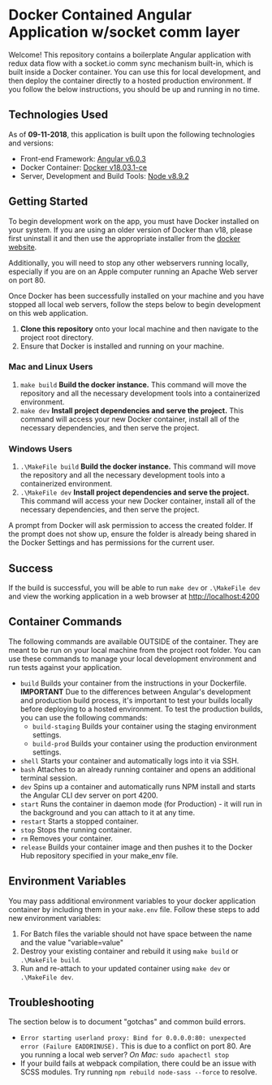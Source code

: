 # Docker Contained Angular Application w/socket comm layer

Welcome! This repository contains a boilerplate Angular application with redux data flow with a socket.io comm sync mechanism built-in, which is built inside a Docker container. You can use this for local development, and then deploy the container directly to a hosted production environment. If you follow the below instructions, you should be up and running in no time.

## Technologies Used

As of **09-11-2018**, this application is built upon the following technologies and versions:
- Front-end Framework:
    [Angular v6.0.3](https://angular.io)
- Docker Container:
    [Docker v18.03.1-ce](https://www.docker.com)
- Server, Development and Build Tools:
    [Node v8.9.2](https://nodejs.org/)

## Getting Started

To begin development work on the app, you must have Docker installed on your system. If you are using an older version of Docker than v18, please first uninstall it and then use the appropriate installer from the [docker website](https://docs.docker.com/engine/installation/).

Additionally, you will need to stop any other webservers running locally, especially if you are on an Apple computer running an Apache Web server on port 80.

Once Docker has been successfully installed on your machine and you have stopped all local web servers, follow the steps below to begin development on this web application.

1. **Clone this repository** onto your local machine and then navigate to the project root directory.
1. Ensure that Docker is installed and running on your machine.

### Mac and Linux Users

1. `make build`  **Build the docker instance.** This command will move the repository and all the necessary development tools into a containerized environment.
1. `make dev`  **Install project dependencies and serve the project.** This command will access your new Docker container, install all of the necessary dependencies, and then serve the project.

### Windows Users

1. `.\MakeFile build`  **Build the docker instance.** This command will move the repository and all the necessary development tools into a containerized environment.
1. `.\MakeFile dev`  **Install project dependencies and serve the project.** This command will access your new Docker container, install all of the necessary dependencies, and then serve the project.

A prompt from Docker will ask permission to access the created folder. If the prompt does not show up, ensure the folder is already being shared in the Docker Settings and has permissions for the current user.

## Success

If the build is successful, you will be able to run `make dev` or `.\MakeFile dev` and view the working application in a web browser at [http://localhost:4200](http://localhost:4200)

## Container Commands

The following commands are available OUTSIDE of the container. They are meant to be run on your local machine from the project root folder. You can use these commands to manage your local development environment and run tests against your application.

- `build` Builds your container from the instructions in your Dockerfile.  
    **IMPORTANT** Due to the differences between Angular's development and production build process, it's important to test your builds locally before deploying to a hosted environment. To test the production builds, you can use the following commands:
    - `build-staging` Builds your container using the staging environment settings.
    - `build-prod` Builds your container using the production environment settings.
- `shell` Starts your container and automatically logs into it via SSH.
- `bash` Attaches to an already running container and opens an additional terminal session.
- `dev` Spins up a container and automatically runs NPM install and starts the Angular CLI dev server on port 4200.
- `start` Runs the container in daemon mode (for Production) - it will run in the background and you can attach to it at any time.
- `restart` Starts a stopped container.
- `stop` Stops the running container.
- `rm` Removes your container.
- `release` Builds your container image and then pushes it to the Docker Hub repository specified in your make_env file.

## Environment Variables

You may pass additional environment variables to your docker application container by including them in your `make.env` file.
Follow these steps to add new environment variables:

1. For Batch files the variable should not have space between the name and the value "variable=value"
1. Destroy your existing container and rebuild it using `make build` or `.\MakeFile build`.
1. Run and re-attach to your updated container using `make dev` or `.\MakeFile dev`.

## Troubleshooting

The section below is to document "gotchas" and common build errors.

- `Error starting userland proxy: Bind for 0.0.0.0:80: unexpected error (Failure EADDRINUSE).`
  This is due to a conflict on port 80. Are you running a local web server?
  *On Mac:*
  `sudo apachectl stop`
- If your build fails at webpack compilation, there could be an issue with SCSS modules.
  Try running `npm rebuild node-sass --force` to resolve.
